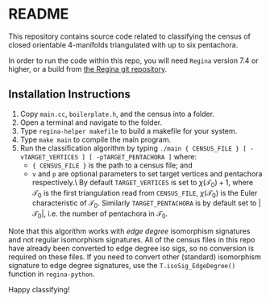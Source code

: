 # README
This repository contains source code related to classifying the census of closed orientable 4-manifolds triangulated with up to six pentachora.

In order to run the code within this repo, you will need `Regina` version 7.4 or higher, or a build from [the Regina git repository](https://github.com/regina-normal/regina).

## Installation Instructions

1. Copy `main.cc`, `boilerplate.h`, and the census into a folder.
3. Open a terminal and navigate to the folder.
4. Type `regina-helper makefile` to build a makefile for your system.
5. Type `make main` to compile the main program.
6. Run the classification algorithm by typing `./main { CENSUS_FILE } [ -vTARGET_VERTICES ] [ -pTARGET_PENTACHORA ]` where:
   - `{ CENSUS_FILE }` is the path to a census file; and
   - `v` and `p` are optional parameters to set target vertices and pentachora respectively.\\
By default `TARGET_VERTICES` is set to $\chi(\mathcal{T}_0) + 1$, where $\mathcal{T}_0$ is the first triangulation read from `CENSUS_FILE`, $\chi(\mathcal{T_0})$ is the Euler characteristic of $\mathcal{T}_0$. Similarly `TARGET_PENTACHORA` is by default set to $|\mathcal{T}_0|$, i.e. the number of pentachora in $\mathcal{T_0}$.

Note that this algorithm works with *edge degree* isomorphism signatures and not regular isomorphism signatures. 
All of the census files in this repo have already been converted to edge degree iso sigs, so no conversion is required on these files.
If you need to convert other (standard) isomorphism signature to edge degree signatures, use the `T.isoSig_EdgeDegree()` function in `regina-python`.

Happy classifying!
